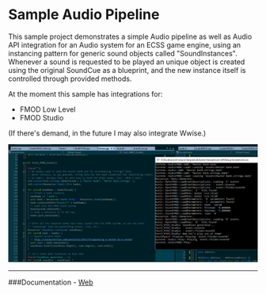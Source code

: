 # Sample Audio Pipeline

This sample project demonstrates a simple Audio pipeline as well as Audio API integration for an Audio system for an ECSS game engine, using an instancing pattern for generic sound objects called "SoundInstances".
Whenever a sound is requested to be played an unique object is created using the original SoundCue as a blueprint, and the new instance itself is controlled through provided methods.

At the moment this sample has integrations for:

- FMOD Low Level
- FMOD Studio

(If there's demand, in the future I may also integrate Wwise.)

<img src ="/SampleAudioSystem/Documentation/Header.png">

----
###Documentation - [Web](https://docs.google.com/document/d/1rITj9iOmGxvMOTLG72y53AwxwA3NrRB0h41DWONUGIQ/edit?usp=sharing) <br />